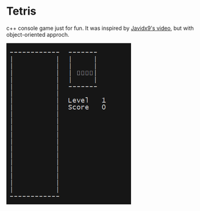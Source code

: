 # Tetris
c++  console game just for fun. It was inspired by [Javidx9's video](https://www.youtube.com/watch?v=8OK8_tHeCIA&ab_channel=javidx9), but with object-oriented approch.

![Alt Text](./assets/demo.gif)